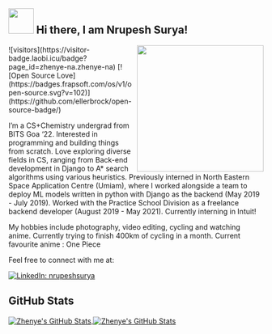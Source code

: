 <h2> <img src="https://media.giphy.com/media/tuCFp8rod0x3O/giphy.gif" width="50"> Hi there, I am Nrupesh Surya! </h2>
<img align='right' src="https://media.giphy.com/media/xUA7bdpLxQhsSQdyog/giphy.gif" width="250">  
![visitors](https://visitor-badge.laobi.icu/badge?page_id=zhenye-na.zhenye-na)
[![Open Source Love](https://badges.frapsoft.com/os/v1/open-source.svg?v=102)](https://github.com/ellerbrock/open-source-badge/)

<!-- https://media.giphy.com/media/xUA7bdpLxQhsSQdyog/giphy.gif -->

<p>I’m a CS+Chemistry undergrad from BITS Goa ‘22. Interested in programming and building things from scratch. Love exploring diverse fields in CS, ranging from Back-end development in Django to A* search algorithms using various heuristics. Previously interned in North Eastern Space Application Centre (Umiam), where I worked alongside a team to deploy ML models written in python with Django as the backend (May 2019 - July 2019). Worked with the Practice School Division as a freelance backend developer (August 2019 - May 2021). Currently interning in Intuit!</p>
  
<p>My hobbies include photography, video editing, cycling and watching anime. Currently trying to finish 400km of cycling in a month. Current favourite anime : One Piece</p>

<p> Feel free to connect with me at:  

<!--[![Linkedin: thaianebraga](https://img.shields.io/badge/-thaianebraga-blue?style=flat-square&logo=Linkedin&logoColor=white&link=https://www.linkedin.com/in/thaianebraga/)](https://www.linkedin.com/in/thaianebraga/)-->
[![LinkedIn: nrupeshsurya](https://img.shields.io/badge/-nrupeshsurya-blue?style=flat-square&logo=Linkedin&logoColor=white&link=https://www.linkedin.com/in/nrupeshsurya/)](https://www.linkedin.com/in/nrupeshsurya/)  
  
  
<h2> GitHub Stats </h2>  
<a href="https://github.com/nrupeshsurya/nrupeshsurya">
  <img align="center" src="https://github-readme-stats.vercel.app/api/top-langs/?username=nrupeshsurya&hide=jupyter%20notebook,tex&title_color=6aa6f8&text_color=8a919a&icon_color=6aa6f8&bg_color=22272e" alt="Zhenye's GitHub Stats" />
</a>
  
<a href="https://github.com/Zhenye-Na/Zhenye-Na">
  <img align="center" src="https://github-readme-stats.vercel.app/api?username=nrupeshsurya&show_icons=true&line_height=27&count_private=true&title_color=6aa6f8&text_color=8a919a&icon_color=6aa6f8&bg_color=22272e" alt="Zhenye's GitHub Stats" />
</a>  

<!--
**nrupeshsurya/nrupeshsurya** is a ✨ _special_ ✨ repository because its `README.md` (this file) appears on your GitHub profile.

Here are some ideas to get you started:

- 🔭 I’m currently working on ...
- 🌱 I’m currently learning ...
- 👯 I’m looking to collaborate on ...
- 🤔 I’m looking for help with ...
- 💬 Ask me about ...
- 📫 How to reach me: ...
- 😄 Pronouns: ...
- ⚡ Fun fact: ...
-->
